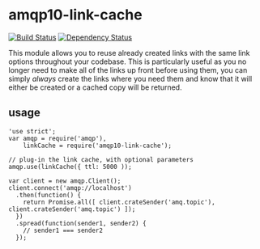 # amqp10-link-cache
[![Build Status](https://travis-ci.org/mbroadst/amqp10-link-cache.svg)](https://travis-ci.org/mbroadst/amqp10-link-cache)
[![Dependency Status](https://david-dm.org/mbroadst/amqp10-link-cache.svg)](https://david-dm.org/mbroadst/amqp10-link-cache.svg)

This module allows you to reuse already created links with the same link
options throughout your codebase. This is particularly useful as you no longer
need to make all of the links up front before using them, you can simply
_always_ create the links where you need them and know that it will either be
created or a cached copy will be returned.

## usage
```
'use strict';
var amqp = require('amqp'),
    linkCache = require('amqp10-link-cache');

// plug-in the link cache, with optional parameters
amqp.use(linkCache({ ttl: 5000 ));

var client = new amqp.Client();
client.connect('amqp://localhost')
  .then(function() {
    return Promise.all([ client.crateSender('amq.topic'), client.crateSender('amq.topic') ]);
  })
  .spread(function(sender1, sender2) {
    // sender1 === sender2
  });
```
